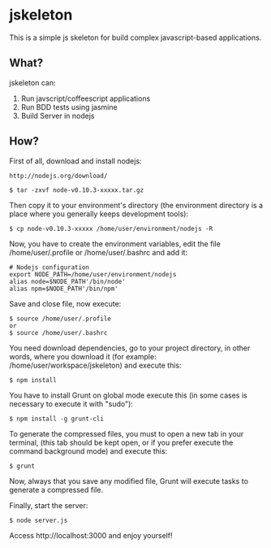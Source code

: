# jskeleton

This is a simple js skeleton for build complex javascript-based applications.

## What?

jskeleton can:

1. Run javscript/coffeescript applications
1. Run BDD tests using jasmine
1. Build Server in nodejs

## How?

First of all, download and install nodejs:

    http://nodejs.org/download/

    $ tar -zxvf node-v0.10.3-xxxxx.tar.gz

Then copy it to your environment's directory (the environment directory is a place where you generally keeps development tools):

    $ cp node-v0.10.3-xxxxx /home/user/environment/nodejs -R

Now, you have to create the environment variables, edit the file /home/user/.profile or /home/user/.bashrc and add it:

    # Nodejs configuration
    export NODE_PATH=/home/user/environment/nodejs
    alias node=$NODE_PATH'/bin/node'
    alias npm=$NODE_PATH'/bin/npm'

Save and close file, now execute:

    $ source /home/user/.profile
    or
    $ source /home/user/.bashrc

You need download dependencies, go to your project directory, in other words, where you download it (for example: /home/user/workspace/jskeleton) and execute this:

    $ npm install

You have to install Grunt on global mode execute this (in some cases is necessary to execute it with "sudo"):

    $ npm install -g grunt-cli

To generate the compressed files, you must to open a new tab in your terminal, (this tab should be kept open, or if you prefer execute the command background mode) and execute this:

    $ grunt

Now, always that you save any modified file, Grunt will execute tasks to generate a compressed file.

Finally, start the server:

    $ node server.js


Access http://localhost:3000 and enjoy yourself!
